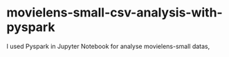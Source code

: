 # movielens-small-csv-analysis-with-pyspark
I used Pyspark in Jupyter Notebook for analyse movielens-small datas,
